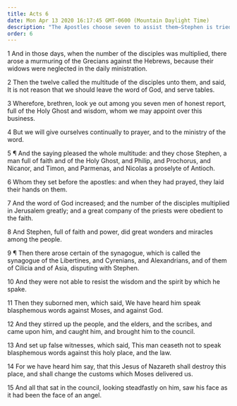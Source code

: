 ```yaml
---
title: Acts 6
date: Mon Apr 13 2020 16:17:45 GMT-0600 (Mountain Daylight Time)
description: "The Apostles choose seven to assist them—Stephen is tried before the council."
order: 6
---
```


1 And in those days, when the number of the disciples was multiplied, there arose a murmuring of the Grecians against the Hebrews, because their widows were neglected in the daily ministration.

2 Then the twelve called the multitude of the disciples unto them, and said, It is not reason that we should leave the word of God, and serve tables.

3 Wherefore, brethren, look ye out among you seven men of honest report, full of the Holy Ghost and wisdom, whom we may appoint over this business.

4 But we will give ourselves continually to prayer, and to the ministry of the word.

5 ¶ And the saying pleased the whole multitude: and they chose Stephen, a man full of faith and of the Holy Ghost, and Philip, and Prochorus, and Nicanor, and Timon, and Parmenas, and Nicolas a proselyte of Antioch.

6 Whom they set before the apostles: and when they had prayed, they laid their hands on them.

7 And the word of God increased; and the number of the disciples multiplied in Jerusalem greatly; and a great company of the priests were obedient to the faith.

8 And Stephen, full of faith and power, did great wonders and miracles among the people.

9 ¶ Then there arose certain of the synagogue, which is called the synagogue of the Libertines, and Cyrenians, and Alexandrians, and of them of Cilicia and of Asia, disputing with Stephen.

10 And they were not able to resist the wisdom and the spirit by which he spake.

11 Then they suborned men, which said, We have heard him speak blasphemous words against Moses, and against God.

12 And they stirred up the people, and the elders, and the scribes, and came upon him, and caught him, and brought him to the council.

13 And set up false witnesses, which said, This man ceaseth not to speak blasphemous words against this holy place, and the law.

14 For we have heard him say, that this Jesus of Nazareth shall destroy this place, and shall change the customs which Moses delivered us.

15 And all that sat in the council, looking steadfastly on him, saw his face as it had been the face of an angel.
